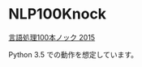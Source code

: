 # NLP100Knock
[言語処理100本ノック 2015](http://www.cl.ecei.tohoku.ac.jp/nlp100/)

Python 3.5 での動作を想定しています。

